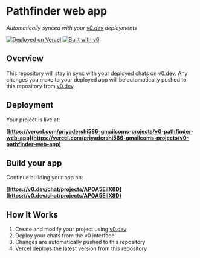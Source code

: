 # Pathfinder web app

*Automatically synced with your [v0.dev](https://v0.dev) deployments*

[![Deployed on Vercel](https://img.shields.io/badge/Deployed%20on-Vercel-black?style=for-the-badge&logo=vercel)](https://vercel.com/priyadershi586-gmailcoms-projects/v0-pathfinder-web-app)
[![Built with v0](https://img.shields.io/badge/Built%20with-v0.dev-black?style=for-the-badge)](https://v0.dev/chat/projects/APOA5EilX8D)

## Overview

This repository will stay in sync with your deployed chats on [v0.dev](https://v0.dev).
Any changes you make to your deployed app will be automatically pushed to this repository from [v0.dev](https://v0.dev).

## Deployment

Your project is live at:

**[https://vercel.com/priyadershi586-gmailcoms-projects/v0-pathfinder-web-app](https://vercel.com/priyadershi586-gmailcoms-projects/v0-pathfinder-web-app)**

## Build your app

Continue building your app on:

**[https://v0.dev/chat/projects/APOA5EilX8D](https://v0.dev/chat/projects/APOA5EilX8D)**

## How It Works

1. Create and modify your project using [v0.dev](https://v0.dev)
2. Deploy your chats from the v0 interface
3. Changes are automatically pushed to this repository
4. Vercel deploys the latest version from this repository
